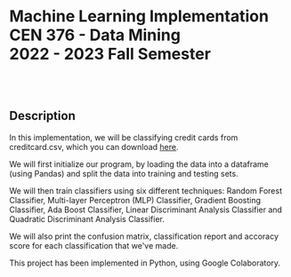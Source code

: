 <h1> Machine Learning Implementation CEN 376 - Data Mining<br/>2022 - 2023 Fall Semester</h1><br/><br/>



<h2> Description </h2>
In this implementation, we will be classifying credit cards from creditcard.csv, which you can download <a href="https://1drv.ms/u/s!AvdBsrSZ6YEmgQwa4ID3EdIP9XXV?e=rV9yAp">here</a>.

We will first initialize our program, by loading the data into a dataframe (using Pandas) and split the data into training and testing sets.

We will then train classifiers using six different techniques: Random Forest Classifier, Multi-layer Perceptron (MLP) Classifier, Gradient Boosting Classifier, Ada Boost Classifier, Linear Discriminant Analysis Classifier and Quadratic Discriminant Analysis Classifier.

We will also print the confusion matrix, classification report and accoracy score for each classification that we've made.</br>

This project has been implemented in Python, using Google Colaboratory.<br/>
